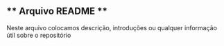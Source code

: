 ## ** Arquivo README **
Neste arquivo colocamos descrição, introduções ou qualquer informação útil sobre o repositório